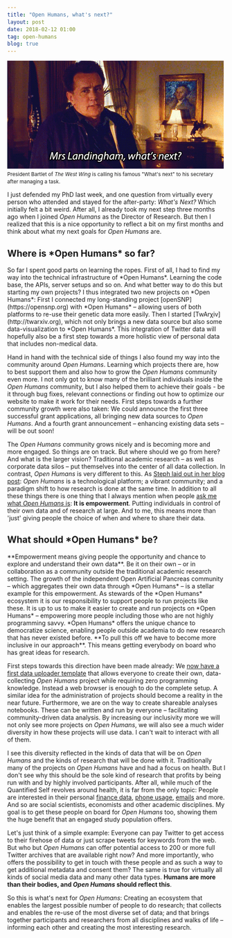 ```yaml
---
title: "Open Humans, what's next?"
layout: post
date: 2018-02-12 01:00
tag: open-humans
blog: true
---
```

![](/assets/images/whatsnext.gif)
<small>
President Bartlet of <i>The West Wing</i> is calling his famous "What's next" to his secretary after managing a task.
</small>

I just defended my PhD last week, and one question from virtually every person who attended and stayed for the after-party: *What's Next?* Which initially felt a bit weird. After all, I already took my next step three months ago when I joined *Open Humans* as the Director of Research. But then I realized that this is a nice opportunity to reflect a bit on my first months and think about what my next goals for *Open Humans* are.

<h2>Where is *Open Humans* so far?</h2>
So far I spent good parts on learning the ropes. First of all, I had to find my way into the technical infrastructure of *Open Humans*. Learning the code base, the APIs, server setups and so on. And what better way to do this but starting my own projects? I thus integrated two new projects on *Open Humans*: First I connected my long-standing project [openSNP](https://opensnp.org) with *Open Humans* – allowing users of both platforms to re-use their genetic data more easily. Then I started [TwArχiv](http://twarxiv.org), which not only brings a new data source but also some data-visualization to *Open Humans*. This integration of Twitter data will hopefully also be a first step towards a more holistic view of personal data that includes non-medical data.

Hand in hand with the technical side of things I also found my way into the community around *Open Humans*. Learning which projects there are, how to best support them and also how to grow the *Open Humans* community even more. I not only got to know many of the brilliant individuals inside the *Open Humans* community, but I also helped them to achieve their goals - be it through bug fixes, relevant connections or finding out how to optimize our website to make it work for their needs. First steps towards a further community growth were also taken: We could announce the first three successful grant applications, all bringing new data sources to *Open Humans*. And a fourth grant announcement – enhancing existing data sets – will be out soon!

The *Open Humans* community grows nicely and is becoming more and more engaged. So things are on track. But where should we go from here? And what is the larger vision? Traditional academic research – as well as corporate data silos – put themselves into the center of all data collection. In contrast, *Open Humans* is very different to this. As [Steph laid out in her blog post](https://blog.openhumans.org/2017/12/01/what-is-open-humans-to-me/): *Open Humans* is a technological platform; a vibrant community; and a paradigm shift to how research is done at the same time. In addition to all these things there is one thing that I always mention when people [ask me what *Open Humans* is](http://ruleofthirds.de/joining-open-humans/): **It is empowerment**. Putting individuals in control of their own data and of research at large. And to me, this means more than 'just' giving people the choice of when and where to share their data.

<h2>What should *Open Humans* be?</h2>
**Empowerment means giving people the opportunity and chance to explore and understand their own data**. Be it on their own – or in collaboration as a community outside the traditional academic research setting. The growth of the independent Open Artificial Pancreas community – which aggregates their own data through *Open Humans* – is a stellar example for this empowerment. As stewards of the *Open Humans* ecosystem it is our responsibility to support people to run projects like these. It is up to us to make it easier to create and run projects on *Open Humans* – empowering more people including those who are not highly programming savvy. *Open Humans* offers the unique chance to democratize science, enabling people outside academia to do new research that has never existed before. **To pull this off we have to become more inclusive in our approach**. This means getting everybody on board who has great ideas for research.

First steps towards this direction have been made already: We [now have a first data uploader template](https://github.com/gedankenstuecke/oh_data_uploader) that allows everyone to create their own, data-collecting *Open Humans* project while requiring zero programming knowledge. Instead a web browser is enough to do the complete setup. A similar idea for the administration of projects should become a reality in the near future. Furthermore, we are on the way to create shareable analyses notebooks. These can be written and run by everyone – facilitating community-driven data analysis. By increasing our inclusivity more we will not only see more projects on *Open Humans*, we will also see a much wider diversity in how these projects will use data. I can't wait to interact with all of them.

I see this diversity reflected in the kinds of data that will be on *Open Humans* and the kinds of research that will be done with it. Traditionally many of the projects on *Open Humans* have and had a focus on health. But I don't see why this should be the sole kind of research that profits by being run with and by highly involved participants. After all, while much of the Quantified Self revolves around health, it is far from the only topic: People are interested in their personal [finance data](http://quantifiedself.com/2016/06/hidden-stories-20-years-financial-data/), [phone usage](http://jplattel.nl/quantified-phone-usage-ipython/), [emails](https://medium.com/message/my-failed-experiment-in-time-travel-3aa2240a6bc0) and more. And so are social scientists, economists and other academic disciplines. My goal is to get these people on board for *Open Humans* too, showing them the huge benefit that an engaged study population offers.

Let's just think of a simple example: Everyone can pay Twitter to get access to their firehose of data or just scrape tweets for keywords from the web. But who but *Open Humans* can offer potential access to 200 or more full Twitter archives that are available right now? And more importantly, who offers the possibility to get in touch with these people and as such a way to get additional metadata and consent them? The same is true for virtually all kinds of social media data and many other data types. **Humans are more than their bodies, and *Open Humans* should reflect this**.

So this is what's next for *Open Humans*: Creating an ecosystem that enables the largest possible number of people to do research; that collects and enables the re-use of the most diverse set of data; and that brings together participants and researchers from all disciplines and walks of life – informing each other and creating the most interesting research.
